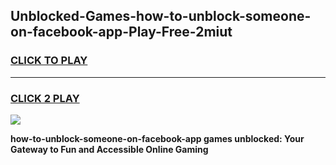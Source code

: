 
## Unblocked-Games-how-to-unblock-someone-on-facebook-app-Play-Free-2miut
<h3>
<a href="https://premium76.site?title=how-to-unblock-someone-on-facebook-app&ref=18A1">CLICK TO PLAY</a></h3>
<hr>

<h3>
<a href="https://premium76.site?title=how-to-unblock-someone-on-facebook-app&ref=18A1">CLICK 2 PLAY</a>
  
</h3>

<a href="https://premium76.site?title=how-to-unblock-someone-on-facebook-app&ref=18A1"><img src="https://clearcache.store/games.png"></a>


**how-to-unblock-someone-on-facebook-app games unblocked: Your Gateway to Fun and Accessible Online Gaming**
